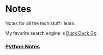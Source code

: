 # Notes

Notes for all the tech stuff I learn.

My favorite search engine is [Duck Duck Go](https://duckduckgo.com).

### [Python Notes](chris-hs-chung.github.io/Notes/python_notes.md)
